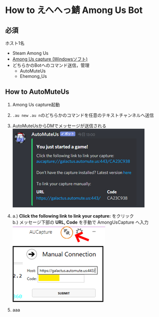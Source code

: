 # How to えへへっ鯖 Among Us Bot 
## 必須
ホスト1名
- Steam Among Us
- [Among Us capture (Windowsソフト) ](https://github.com/denverquane/amonguscapture/releases/latest)
- どちらかのBotへのコマンド送信，管理
  - AutoMuteUs 
  - Ehemong_Us
 
## How to AutoMuteUs
1. Among Us capture起動
2. `.au new` `.au n`のどちらかのコマンドを任意のテキストチャンネルへ送信
3. AutoMuteUsからDMでメッセージが送信される  
![AutoMuteUs DM](images/AutoMuteUs01.jpg "AutoMuteUs")

4. a.) **Click the following link to link your capture:** をクリック  
b.) メッセージ下部の **URL, Code** を手動で AmongUsCapture へ入力  
![AmongUsCapture link](images/linkus.jpg "LinkUs")  
![AmongUsCapture link](images/linkus2.jpg "LinkUs")  

5. aaa
